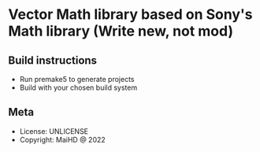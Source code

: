# Vector Math library based on Sony's Math library (Write new, not mod)

## Build instructions
- Run premake5 to generate projects
- Build with your chosen build system

## Meta
- License: UNLICENSE
- Copyright: MaiHD @ 2022